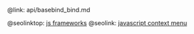 @link: api/basebind_bind.md

@seolinktop: [js frameworks](https://webix.com)
@seolink: [javascript context menu](https://webix.com/widget/contextmenu/)